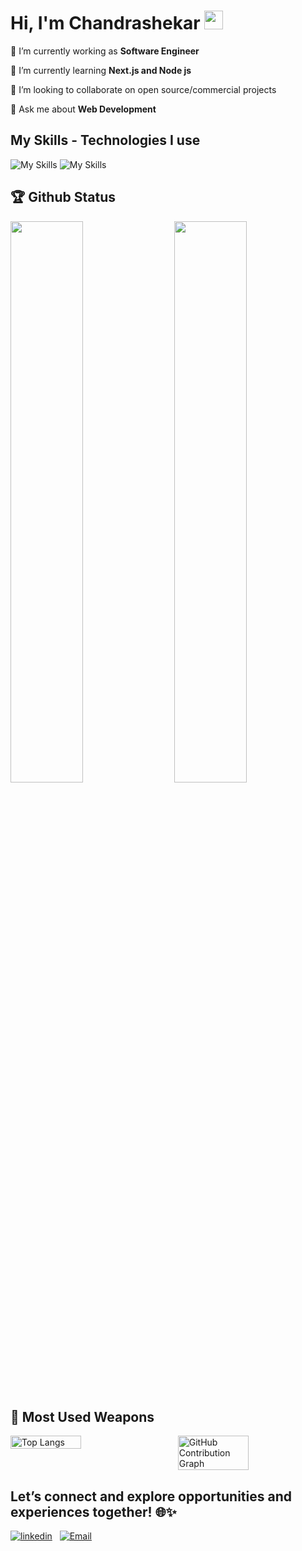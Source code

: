 
# Hi, I'm Chandrashekar <img src="https://raw.githubusercontent.com/MartinHeinz/MartinHeinz/master/wave.gif" width="30px" height="30px">

🔭 I’m currently working as **Software Engineer**

🌱 I’m currently learning **Next.js  and Node js**

👯 I’m looking to collaborate on open source/commercial projects

💬 Ask me about **Web Development**

## My Skills - Technologies I use

![My Skills](https://skillicons.dev/icons?i=js,ts,react,next,redux,tailwind,materialui,git,github,vercel,netlify)
![My Skills](https://skillicons.dev/icons?i=html,css,sass,firebase,heroku,mysql,bootstrap,vscode,bash,figma,linux)

## 🏆 Github Status

<img  src="https://github-stats-lemon.vercel.app/api?username=chandrashekar19&show_icons=true&hide_border=true&theme=tokyonight" width="48%" align="right" >
<img  src="https://github-readme-streak-stats.herokuapp.com/?user=chandrashekar19&theme=tokyonight" width="48%">

## 🌟 Most Used Weapons

<div style="display: flex; flex-direction: row;">
  <img src="https://github-readme-stats.vercel.app/api/top-langs?username=chandrashekar19&show_icons=true&locale=en&layout=compact&theme=tokyonight" alt="Top Langs"  width="48% height="200px"/>
  &nbsp;&nbsp;&nbsp;&nbsp;&nbsp;&nbsp;&nbsp;&nbsp;
  <img src="https://github-readme-activity-graph.vercel.app/graph?username=chandrashekar19&theme=react-dark" alt="GitHub Contribution Graph"  width="48% height="200px"/>
</div>


## Let’s connect and explore opportunities and experiences together! 🌐✨

[![linkedin](https://skillicons.dev/icons?i=linkedin)](https://www.linkedin.com/in/chandrashekar19/)&nbsp;&nbsp;
[![Email](https://img.shields.io/badge/Email-D14836?style=for-the-badge&logo=gmail&logoColor=white)](mailto:kalalshannu19@gmail.com)



